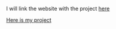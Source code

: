 I will link the website with the project [here](https://marissareuther.github.io/Stat_184_Final_Project/)

[Here is my project](https://rawgit.com/marissareuther/Stat_184_Final_Project/master/R_Markdown.html)
